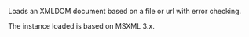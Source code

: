 ﻿Loads an XMLDOM document based on a file or url with error checking.

The instance loaded is based on MSXML 3.x.